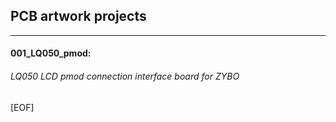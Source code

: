 ## PCB artwork projects
---
#### 001_LQ050_pmod:  
###### LQ050 LCD pmod connection interface board for ZYBO  


[EOF]
